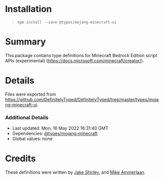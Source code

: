 # Installation
> `npm install --save @types/mojang-minecraft-ui`

# Summary
This package contains type definitions for Minecraft Bedrock Edition script APIs (experimental) (https://docs.microsoft.com/minecraft/creator/).

# Details
Files were exported from https://github.com/DefinitelyTyped/DefinitelyTyped/tree/master/types/mojang-minecraft-ui.

### Additional Details
 * Last updated: Mon, 16 May 2022 16:31:40 GMT
 * Dependencies: [@types/mojang-minecraft](https://npmjs.com/package/@types/mojang-minecraft)
 * Global values: none

# Credits
These definitions were written by [Jake Shirley](https://github.com/JakeShirley), and [Mike Ammerlaan](https://github.com/mammerla).
